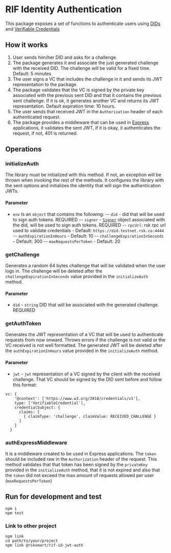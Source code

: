 # RIF Identity Authentication

This package exposes a set of functions to authenticate users using [DIDs](https://w3c.github.io/did-core/) and [Verifiable Credentials](https://w3c.github.io/vc-data-model/)

## How it works

1. User sends him/her DID and asks for a challenge.
2. The package generates it and associate the just generated challenge with the received DID. The challenge will be valid for a fixed time. Default: 5 minutes
3. The user signs a VC that includes the challenge in it and sends its JWT representation to the package.
4. The package validates that the VC is signed by the private key associated with the previous sent DID and that it contains the previous sent challenge. If it is ok, it generates another VC and returns its JWT representation. Default expiration time: 10 hours.
5. The user sends that received JWT in the `Authorization` header of each authenticated request.
6. The package provides a middleware that can be used in [Express](https://expressjs.com/) applications, it validates the sent JWT, if it is okay, it authenticates the request, if not, 401 is returned.

## Operations

### initializeAuth

The library must be initialized with this method. If not, an exception will be thrown when invoking the rest of the methods. It configures the library with the sent options and initializes the identity that will sign the authentication JWTs.


#### Parameter
- `env`
Is an `object` that contains the following:
-- `did` - did that will be used to sign auth tokens. REQUIRED
-- `signer` - [`Signer`](https://github.com/decentralized-identity/did-jwt/blob/master/src/SimpleSigner.ts) object associated with the did, will be used to sign auth tokens. REQUIRED
-- `rpcUrl`: rsk rpc url used to validate credentials - Default: `https://did.testnet.rsk.co:4444`
-- `authExpirationInHours` - Default: 10
-- `challengeExpirationInSeconds` - Default: 300
-- `maxRequestsPerToken` - Default: 20

### getChallenge

Generates a random 64 bytes challenge that will be validated when the user logs in. The challenge will be deleted after the `challengeExpirationInSeconds` value provided in the `initializeAuth` method.

#### Parameter
- `did` - `string` DID that will be associated with the generated challenge. REQUIRED

### getAuthToken

Generates the JWT representation of a VC that will be used to authenticate requests from now onward. Throws errors if the challenge is not valid or the VC received is not well formatted. The generated JWT will be deleted after the `authExpirationInHours` value provided in the `initializeAuth` method.

#### Parameter
- `jwt` - `jwt` representation of a VC signed by the client with the received challenge. That VC should be signed by the DID sent before and follow this format:
```
vc: {
    '@context': ['https://www.w3.org/2018/credentials/v1'],
    type: ['VerifiableCredential'],
    credentialSubject: {
      claims: [
        { claimType: 'challenge', claimValue: RECEIVED_CHALLENGE }
      ]
    }
  }
```

### authExpressMiddleware

It is a middleware created to be used in Express applications. The `token` should be included raw in the `Authorization` header of the request. This method validates that that token has been signed by the `privateKey` provided in the `initializeAuth` method, that it is not expired and also that the `token` did not exceed the max amount of requests allowed per user (`maxRequestsPerToken`)


## Run for development and test

```
npm i
npm test
```

### Link to other project
```
npm link
cd path/to/your/project
npm link @rsksmart/rif-id-jwt-auth
```
